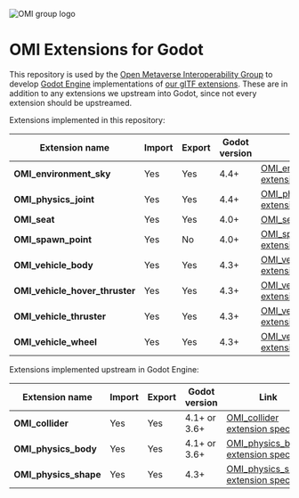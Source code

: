 ![OMI group logo](.github/omi_group_logo.svg)

# OMI Extensions for Godot

This repository is used by the [Open Metaverse Interoperability Group](https://omigroup.org/) to develop [Godot Engine](https://godotengine.org/) implementations of [our glTF extensions](https://github.com/omigroup/gltf-extensions). These are in addition to any extensions we upstream into Godot, since not every extension should be upstreamed.

Extensions implemented in this repository:

| Extension name                 | Import | Export | Godot version | Link                                                                                                                                         |
| ------------------------------ | ------ | ------ | ------------- | -------------------------------------------------------------------------------------------------------------------------------------------- |
| **OMI_environment_sky**        | Yes    | Yes    | 4.4+          | [OMI_environment_sky extension spec](https://github.com/omigroup/gltf-extensions/tree/main/extensions/2.0/OMI_environment_sky)               |
| **OMI_physics_joint**          | Yes    | Yes    | 4.4+          | [OMI_physics_joint extension spec](https://github.com/omigroup/gltf-extensions/tree/main/extensions/2.0/OMI_physics_joint)                   |
| **OMI_seat**                   | Yes    | Yes    | 4.0+          | [OMI_seat extension spec](https://github.com/omigroup/gltf-extensions/tree/main/extensions/2.0/OMI_seat)                                     |
| **OMI_spawn_point**            | Yes    | No     | 4.0+          | [OMI_spawn_point extension spec](https://github.com/omigroup/gltf-extensions/tree/main/extensions/2.0/OMI_spawn_point)                       |
| **OMI_vehicle_body**           | Yes    | Yes    | 4.3+          | [OMI_vehicle_body extension spec](https://github.com/omigroup/gltf-extensions/tree/main/extensions/2.0/OMI_vehicle_body)                     |
| **OMI_vehicle_hover_thruster** | Yes    | Yes    | 4.3+          | [OMI_vehicle_hover_thruster extension spec](https://github.com/omigroup/gltf-extensions/tree/main/extensions/2.0/OMI_vehicle_hover_thruster) |
| **OMI_vehicle_thruster**       | Yes    | Yes    | 4.3+          | [OMI_vehicle_thruster extension spec](https://github.com/omigroup/gltf-extensions/tree/main/extensions/2.0/OMI_vehicle_thruster)             |
| **OMI_vehicle_wheel**          | Yes    | Yes    | 4.3+          | [OMI_vehicle_wheel extension spec](https://github.com/omigroup/gltf-extensions/tree/main/extensions/2.0/OMI_vehicle_wheel)                   |

Extensions implemented upstream in Godot Engine:

| Extension name        | Import | Export | Godot version | Link                                                                                                                       |
| --------------------- | ------ | ------ | ------------- | -------------------------------------------------------------------------------------------------------------------------- |
| **OMI_collider**      | Yes    | Yes    | 4.1+ or 3.6+  | [OMI_collider extension spec](https://github.com/omigroup/gltf-extensions/tree/main/extensions/2.0/Archived/OMI_collider)  |
| **OMI_physics_body**  | Yes    | Yes    | 4.1+ or 3.6+  | [OMI_physics_body extension spec](https://github.com/omigroup/gltf-extensions/tree/main/extensions/2.0/OMI_physics_body)   |
| **OMI_physics_shape** | Yes    | Yes    | 4.3+          | [OMI_physics_shape extension spec](https://github.com/omigroup/gltf-extensions/tree/main/extensions/2.0/OMI_physics_shape) |
